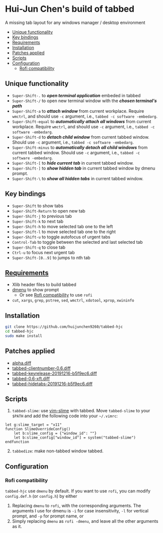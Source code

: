 # Hui-Jun Chen's build of tabbed

A missing tab layout for any windows manager / desktop environment

<!-- vim-markdown-toc GFM -->

* [Unique functionality](#unique-functionality)
* [Key bindings](#key-bindings)
* [Requirements](#requirements)
* [Installation](#installation)
* [Patches applied](#patches-applied)
* [Scripts](#scripts)
* [Configuration](#configuration)
	* [Rofi compatibility](#rofi-compatibility)

<!-- vim-markdown-toc -->

## Unique functionality

- `Super-Shift-.` to ***open terminal application*** embeded in tabbed
- `Super-Shift-/` to open new terminal window with the ***chosen terminal's path***
- `Super-Shift-a` to ***attach window*** from current workplace. Require `wmctrl`, and should use `-c` argument, i.e., `tabbed -c software -embedarg`.
- `Super-Shift-equal` to ***automatically attach all windows*** from current workplace. Require `wmctrl`, and should use `-c` argument, i.e., `tabbed -c software -embedarg`.
- `Super-Shift-d` to ***detach child window*** from current tabbed window. Should use `-c` argument, i.e., `tabbed -c software -embedarg`.
- `Super-Shift-minus` to ***automatically detach all child windows*** from current tabbed window. Should use `-c` argument, i.e., `tabbed -c software -embedarg`.
- `Super-Shift-[` to ***hide current tab*** in current tabbed window.
- `Super-Shift-]` to ***show hidden tab*** in current tabbed window by dmenu prompt.
- `Super-Shift-\` to ***show all hidden tabs*** in current tabbed window.

## Key bindings

- `Super-Shift` to show tabs
- `Super-Shift-Return` to open new tab
- `Super-Shift-j` to previous tab
- `Super-Shift-k` to next tab
- `Super-Shift-h` to move selected tab one to the left
- `Super-Shift-l` to move selected tab one to the right
- `Super-Shift-u` to toggle autofocus of urgent tabs
- `Control-Tab` to toggle between the selected and last selected tab
- `Super-Shift-q` to close tab
- `Ctrl-u` to focus next urgent tab
- `Super-Shift-[0..9]` to jumps to nth tab

## [Requirements](Requirements)

- Xlib header files to build tabbed
- [dmenu](https://tools.suckless.org/dmenu/) to show prompt
    - Or see [Rofi compatibility](#rofi-compatibility) to use `rofi`
- `cut`, `xargs`, `grep`, `pstree`, `sed`, `wmctrl`, `xdotool`, `xprop`, `xwininfo`

## Installation

```sh
git clone https://github.com/huijunchen9260/tabbed-hjc
cd tabbed-hjc
sudo make install
```

## Patches applied

- [alpha.diff](https://tools.suckless.org/tabbed/patches/alpha/)
- [tabbed-clientnumber-0.6.diff](https://tools.suckless.org/tabbed/patches/clientnumber/)
- [tabbed-keyrelease-20191216-b5f9ec6.diff](https://tools.suckless.org/tabbed/patches/keyrelease/)
- [tabbed-0.6-xft.diff](https://tools.suckless.org/tabbed/patches/xft/)
- [tabbed-hidetabs-20191216-b5f9ec6.diff](https://tools.suckless.org/tabbed/patches/hidetabs/)

## Scripts

1. `tabbed-slime`: use [vim-slime](https://github.com/jpalardy/vim-slime) with tabbed.
Move `tabbed-slime` to your `$PATH` and add the following code into your `~/.vimrc`:

```vimL
let g:slime_target = "x11"
function SlimeOverrideConfig()
    let b:slime_config = {"window_id": ""}
    let b:slime_config["window_id"] = system("tabbed-slime")
endfunction
```

2. `tabbedize`: make non-tabbed window tabbed.


## Configuration

### Rofi compatibility

`tabbed-hjc` use `dmenu` by default. If you want to use `rofi`, you can modify `config.def.h` (or `config.h`) by either

1. Replacing `dmenu` to `rofi`, with the corresponding arguments. The arguments I use for dmenu is `-i` for case insensitivity, `-l` for vertical prompt, and `-p` for prompt name, or
2. Simply replacing `dmenu` as `rofi -dmenu`, and leave all the other arguments as it.
